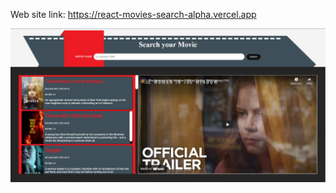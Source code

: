 Web site link: https://react-movies-search-alpha.vercel.app

<img src="./src/assets/images/front-page.PNG" />